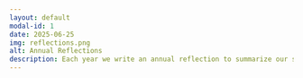 ```yaml
---
layout: default
modal-id: 1
date: 2025-06-25
img: reflections.png
alt: Annual Reflections
description: Each year we write an annual reflection to summarize our sessions, note common themes, and make plans for the future year. <br /> <br/>In the 2024-25 academic year we hosted 8 sessions with an average attendance of 22 people per session. Find the 2024-25 annual reflection on Zenodo (link coming soon). <br /> <br /> Past reflections are <a href="https://zenodo.org/search?q=metadata.subjects.subject%3A%22BAOSG%22">available on Zenodo</a>.
---
```

